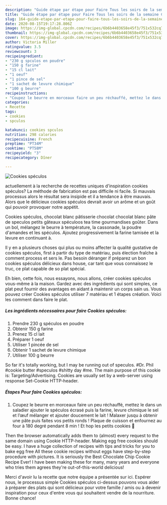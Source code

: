 ```yaml
---
description: "Guide étape par étape pour Faire Tous les soirs de la semaine Cookies spéculos"
title: "Guide étape par étape pour Faire Tous les soirs de la semaine Cookies spéculos"
slug: 164-guide-etape-par-etape-pour-faire-tous-les-soirs-de-la-semaine-cookies-speculos
date: 2020-08-15T19:17:28.806Z
image: https://img-global.cpcdn.com/recipes/6b6b4403658e45f3/751x532cq70/cookies-speculos-photo-principale-de-la-recette.jpg
thumbnail: https://img-global.cpcdn.com/recipes/6b6b4403658e45f3/751x532cq70/cookies-speculos-photo-principale-de-la-recette.jpg
cover: https://img-global.cpcdn.com/recipes/6b6b4403658e45f3/751x532cq70/cookies-speculos-photo-principale-de-la-recette.jpg
author: Victoria Miller
ratingvalue: 3.5
reviewcount: 3
recipeingredient:
- "230 g spculos en poudre"
- "150 g farine"
- "15 cl lait"
- "1 oeuf"
- "1 pince de sel"
- "1 sachet de levure chimique"
- "100 g beurre"
recipeinstructions:
- "Coupez le beurre en morceaux faire un peu réchauffé, mettez le dans un saladier ajouter le spéculos écrasé puis la farine, levure chimique le sel et l’œuf mélanger et ajouter doucement le lait ! Malaxer jusqu à obtenir une pâte puis faites vos petits ronds ! Plaque de cuisson et enfournez au four à 180 degré pendant 8 min ! Et hop les petits cookies 🍪"
categories:
- Recette
tags:
- cookies
- spculos

katakunci: cookies spculos 
nutrition: 298 calories
recipecuisine: French
preptime: "PT34M"
cooktime: "PT58M"
recipeyield: "3"
recipecategory: Dîner

---
```



![Cookies spéculos](https://img-global.cpcdn.com/recipes/6b6b4403658e45f3/751x532cq70/cookies-speculos-photo-principale-de-la-recette.jpg)

actuellement à la recherche de recettes uniques d'inspiration cookies spéculos? La méthode de fabrication est pas difficile ni facile. Si mauvais processus alors le résultat sera insipide et il a tendance à être mauvais. Alors que le délicieux cookies spéculos devrait avoir un arôme et un goût qui pouvoir provoquer notre appétit.

Cookies spéculos, chocolat blanc pâtisserie chocolat chocolat blanc pâte de speculos petits gâteaux spéculoos tea time gourmandises goûter. Dans un bol, mélangez le beurre à température, la cassonade, la poudre d&#39;amandes et les spéculos. Ajoutez progressivement la farine tamisée et la levure en continuant à.

Il y en a plusieurs choses qui plus ou moins affecter la qualité gustative de cookies spéculos, first à partir du type de matériau, puis élection fraîche à comment process et sers le. Pas besoin déranger if préparez un bon cookies spéculos délicieux dans house, car tant que vous connaissez le truc, ce plat capable de so plat spécial.


Eh bien, cette fois, nous essayons, nous allons, créer cookies spéculos vous-même à la maison. Gardez avec des ingrédients qui sont simples, ce plat peut fournir des avantages en aidant à maintenir un corps sain us. Vous pouvez créer Cookies spéculos utiliser 7 matériau et 1 étapes création. Voici les comment dans faire le plat.

<!--inarticleads1-->

##### Les ingrédients nécessaires pour faire Cookies spéculos:

1. Prendre 230 g spéculos en poudre
1. Obtenir 150 g farine
1. Prenez 15 cl lait
1. Préparer 1 oeuf
1. Utiliser 1 pincée de sel
1. Obtenir 1 sachet de levure chimique
1. Utiliser 100 g beurre


So far it&#39;s totally working, but I may be running out of speculos. #Dr. Phil #cookie butter #speculos #shitty day #me. The main purpose of this cookie is: Targeting/Advertising. Cookies are usually set by a web-server using response Set-Cookie HTTP-header. 

<!--inarticleads2-->

##### Étapes Pour faire Cookies spéculos:

1. Coupez le beurre en morceaux faire un peu réchauffé, mettez le dans un saladier ajouter le spéculos écrasé puis la farine, levure chimique le sel et l’œuf mélanger et ajouter doucement le lait ! Malaxer jusqu à obtenir une pâte puis faites vos petits ronds ! Plaque de cuisson et enfournez au four à 180 degré pendant 8 min ! Et hop les petits cookies 🍪


Then the browser automatically adds them to (almost) every request to the same domain using Cookie HTTP-header. Making egg free cookies should be easy. I have a huge collection of recipes with tips and tricks for you to bake egg free All these cookie recipes without eggs have step-by-step procedure with pictures. It is seriously the Best Chocolate Chip Cookie Recipe Ever! I have been making these for many, many years and everyone who tries them agrees they&#39;re out-of-this-world delicious! 


Merci d'avoir lu la recette que notre équipe a présentée sur ici. Espérer nous, le processus simple Cookies spéculos ci-dessus pouvons vous aider à préparer des plats qui sont délicieux pour votre famille / amis ou à devenir inspiration pour ceux d'entre vous qui souhaitent vendre de la nourriture. Bonne chance!
